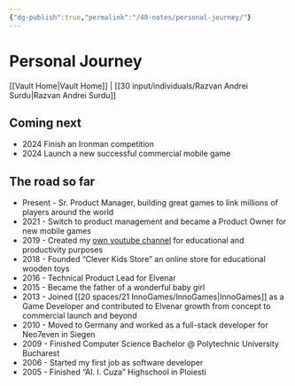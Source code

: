 ```yaml
---
{"dg-publish":true,"permalink":"/40-notes/personal-journey/"}
---
```


# Personal Journey
[[Vault Home\|Vault Home]] | [[30 input/individuals/Razvan Andrei Surdu\|Razvan Andrei Surdu]]


## Coming next

* 2024 Finish an Ironman competition
* 2024 Launch a new successful commercial mobile game

## The road so far
* Present - Sr. Product Manager, building great games to link millions of players around the world
* 2021 - Switch to product management and became a Product Owner for new mobile games
* 2019 - Created my [own youtube channel](https://www.youtube.com/c/RazvanAndreiSurdu) for educational and productivity purposes 
* 2018 - Founded “Clever Kids Store” an online store for educational wooden toys
* 2016 - Technical Product Lead for Elvenar
* 2015 - Became the father of a wonderful baby girl
* 2013 - Joined [[20 spaces/21 InnoGames/InnoGames\|InnoGames]] as a Game Developer and contributed to Elvenar growth from concept to commercial launch and beyond
* 2010 - Moved to Germany and worked as a full-stack developer for Neo7even in Siegen
* 2009 - Finished Computer Science Bachelor @ Polytechnic University Bucharest 
* 2006 - Started my first job as software developer
* 2005 - Finished “Al. I. Cuza” Highschool in Ploiesti